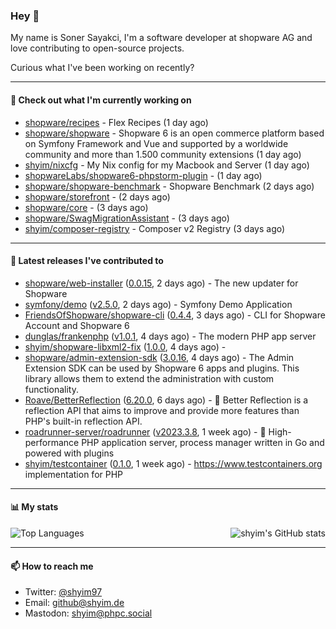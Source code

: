 ### Hey 👋

My name is Soner Sayakci, I'm a software developer at shopware AG and love contributing to open-source projects.

Curious what I've been working on recently?

---

#### 👷 Check out what I'm currently working on

- [shopware/recipes](https://github.com/shopware/recipes) - Flex Recipes (1 day ago)
- [shopware/shopware](https://github.com/shopware/shopware) - Shopware 6 is an open commerce platform based on Symfony Framework and Vue and supported by a worldwide community and more than 1.500 community extensions (1 day ago)
- [shyim/nixcfg](https://github.com/shyim/nixcfg) - My Nix config for my Macbook and Server (1 day ago)
- [shopwareLabs/shopware6-phpstorm-plugin](https://github.com/shopwareLabs/shopware6-phpstorm-plugin) -  (1 day ago)
- [shopware/shopware-benchmark](https://github.com/shopware/shopware-benchmark) - Shopware Benchmark (2 days ago)
- [shopware/storefront](https://github.com/shopware/storefront) -  (2 days ago)
- [shopware/core](https://github.com/shopware/core) -  (3 days ago)
- [shopware/SwagMigrationAssistant](https://github.com/shopware/SwagMigrationAssistant) -  (3 days ago)
- [shyim/composer-registry](https://github.com/shyim/composer-registry) - Composer v2 Registry (3 days ago)

---

#### 🔭 Latest releases I've contributed to

- [shopware/web-installer](https://github.com/shopware/web-installer) ([0.0.15](https://github.com/shopware/web-installer/releases/tag/0.0.15), 2 days ago) - The new updater for Shopware
- [symfony/demo](https://github.com/symfony/demo) ([v2.5.0](https://github.com/symfony/demo/releases/tag/v2.5.0), 2 days ago) - Symfony Demo Application
- [FriendsOfShopware/shopware-cli](https://github.com/FriendsOfShopware/shopware-cli) ([0.4.4](https://github.com/FriendsOfShopware/shopware-cli/releases/tag/0.4.4), 3 days ago) - CLI for Shopware Account and Shopware 6
- [dunglas/frankenphp](https://github.com/dunglas/frankenphp) ([v1.0.1](https://github.com/dunglas/frankenphp/releases/tag/v1.0.1), 4 days ago) - The modern PHP app server
- [shyim/shopware-libxml2-fix](https://github.com/shyim/shopware-libxml2-fix) ([1.0.0](https://github.com/shyim/shopware-libxml2-fix/releases/tag/1.0.0), 4 days ago) - 
- [shopware/admin-extension-sdk](https://github.com/shopware/admin-extension-sdk) ([3.0.16](https://github.com/shopware/admin-extension-sdk/releases/tag/3.0.16), 4 days ago) - The Admin Extension SDK can be used by Shopware 6 apps and plugins. This library allows them to extend the administration with custom functionality.
- [Roave/BetterReflection](https://github.com/Roave/BetterReflection) ([6.20.0](https://github.com/Roave/BetterReflection/releases/tag/6.20.0), 6 days ago) - :crystal_ball: Better Reflection is a reflection API that aims to improve and provide more features than PHP&#39;s built-in reflection API.
- [roadrunner-server/roadrunner](https://github.com/roadrunner-server/roadrunner) ([v2023.3.8](https://github.com/roadrunner-server/roadrunner/releases/tag/v2023.3.8), 1 week ago) - 🤯 High-performance PHP application server, process manager written in Go and powered with plugins
- [shyim/testcontainer](https://github.com/shyim/testcontainer) ([0.1.0](https://github.com/shyim/testcontainer/releases/tag/0.1.0), 1 week ago) - https://www.testcontainers.org implementation for PHP

---

#### 📊 My stats

<img align="right" alt="shyim's GitHub stats" src="https://github-readme-stats.vercel.app/api?username=shyim&count_private=1&show_icons=true&" />

![Top Languages](https://github-readme-stats.vercel.app/api/top-langs/?username=shyim)

---

#### 📫 How to reach me

- Twitter: [@shyim97](https://twitter.com/shyim97)
- Email: [github@shyim.de](mailto://github@shyim.de)
- Mastodon: <a rel="me" href="https://phpc.social/@shyim">shyim@phpc.social</a>
